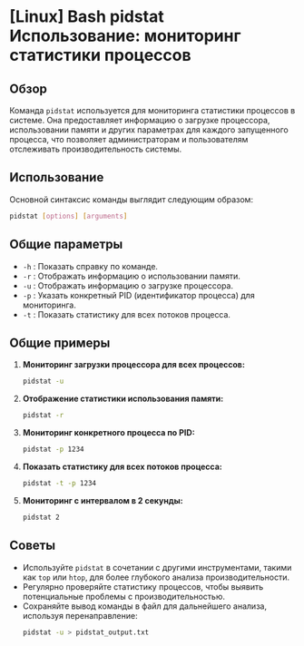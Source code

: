 # [Linux] Bash pidstat Использование: мониторинг статистики процессов

## Обзор
Команда `pidstat` используется для мониторинга статистики процессов в системе. Она предоставляет информацию о загрузке процессора, использовании памяти и других параметрах для каждого запущенного процесса, что позволяет администраторам и пользователям отслеживать производительность системы.

## Использование
Основной синтаксис команды выглядит следующим образом:

```bash
pidstat [options] [arguments]
```

## Общие параметры
- `-h` : Показать справку по команде.
- `-r` : Отображать информацию о использовании памяти.
- `-u` : Отображать информацию о загрузке процессора.
- `-p` : Указать конкретный PID (идентификатор процесса) для мониторинга.
- `-t` : Показать статистику для всех потоков процесса.

## Общие примеры
1. **Мониторинг загрузки процессора для всех процессов:**
   ```bash
   pidstat -u
   ```

2. **Отображение статистики использования памяти:**
   ```bash
   pidstat -r
   ```

3. **Мониторинг конкретного процесса по PID:**
   ```bash
   pidstat -p 1234
   ```

4. **Показать статистику для всех потоков процесса:**
   ```bash
   pidstat -t -p 1234
   ```

5. **Мониторинг с интервалом в 2 секунды:**
   ```bash
   pidstat 2
   ```

## Советы
- Используйте `pidstat` в сочетании с другими инструментами, такими как `top` или `htop`, для более глубокого анализа производительности.
- Регулярно проверяйте статистику процессов, чтобы выявить потенциальные проблемы с производительностью.
- Сохраняйте вывод команды в файл для дальнейшего анализа, используя перенаправление:
  ```bash
  pidstat -u > pidstat_output.txt
  ```